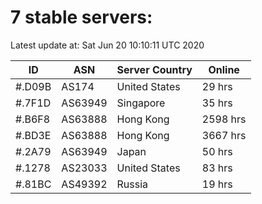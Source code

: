 # 7 stable servers:

Latest update at: Sat Jun 20 10:10:11 UTC 2020

| ID | ASN | Server Country | Online |
| -- | --- | -------------- | ------ |
| #.D09B | AS174 | United States | 29 hrs |
| #.7F1D | AS63949 | Singapore | 35 hrs |
| #.B6F8 | AS63888 | Hong Kong | 2598 hrs |
| #.BD3E | AS63888 | Hong Kong | 3667 hrs |
| #.2A79 | AS63949 | Japan | 50 hrs |
| #.1278 | AS23033 | United States | 83 hrs |
| #.81BC | AS49392 | Russia | 19 hrs |


